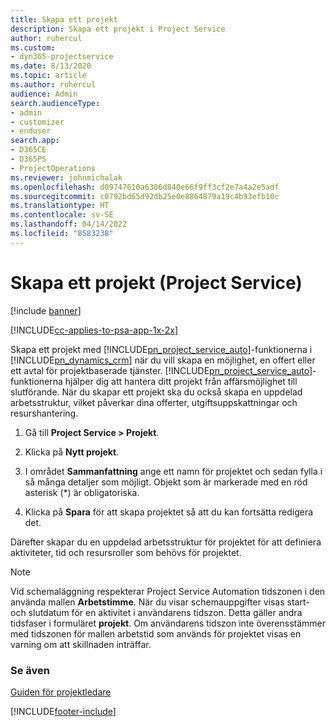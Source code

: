 ```yaml
---
title: Skapa ett projekt
description: Skapa ett projekt i Project Service
author: ruhercul
ms.custom:
- dyn365-projectservice
ms.date: 8/13/2020
ms.topic: article
ms.author: ruhercul
audience: Admin
search.audienceType:
- admin
- customizer
- enduser
search.app:
- D365CE
- D365PS
- ProjectOperations
ms.reviewer: johnmichalak
ms.openlocfilehash: d09747610a6306d840e66f9ff3cf2e7a4a2e5adf
ms.sourcegitcommit: c0792bd65d92db25e0e8864879a19c4b93efb10c
ms.translationtype: HT
ms.contentlocale: sv-SE
ms.lasthandoff: 04/14/2022
ms.locfileid: "8583238"
---
```

# <a name="create-a-project-project-service"></a>Skapa ett projekt (Project Service)

[!include [banner](../includes/psa-now-project-operations.md)]

[!INCLUDE[cc-applies-to-psa-app-1x-2x](../includes/cc-applies-to-psa-app-1x-2x.md)]

Skapa ett projekt med [!INCLUDE[pn_project_service_auto](../includes/pn-project-service-auto.md)]-funktionerna i [!INCLUDE[pn_dynamics_crm](../includes/pn-dynamics-crm.md)] när du vill skapa en möjlighet, en offert eller ett avtal för projektbaserade tjänster. [!INCLUDE[pn_project_service_auto](../includes/pn-project-service-auto.md)]-funktionerna hjälper dig att hantera ditt projekt från affärsmöjlighet till slutförande. När du skapar ett projekt ska du också skapa en uppdelad arbetsstruktur, vilket påverkar dina offerter, utgiftsuppskattningar och resurshantering.  
  
1.  Gå till **Project Service > Projekt**.  
  
2.  Klicka på **Nytt projekt**.  
  
3.  I området **Sammanfattning** ange ett namn för projektet och sedan fylla i så många detaljer som möjligt. Objekt som är markerade med en röd asterisk (*) är obligatoriska.  
  
4.  Klicka på **Spara** för att skapa projektet så att du kan fortsätta redigera det.  
  
Därefter skapar du en uppdelad arbetsstruktur för projektet för att definiera aktiviteter, tid och resursroller som behövs för projektet.  

> [!NOTE]
> Vid schemaläggning respekterar Project Service Automation tidszonen i den använda mallen **Arbetstimme**. När du visar schemauppgifter visas start- och slutdatum för en aktivitet i användarens tidszon. Detta gäller andra tidsfaser i formuläret **projekt**. Om användarens tidszon inte överensstämmer med tidszonen för mallen arbetstid som används för projektet visas en varning om att skillnaden inträffar. 
  
### <a name="see-also"></a>Se även  
 [Guiden för projektledare](../psa/project-manager-guide.md)


[!INCLUDE[footer-include](../includes/footer-banner.md)]

